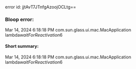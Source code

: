 error id: jjtAvT7JTnfgAzoojOCLtg==
### Bloop error:

Mar 14, 2024 6:18:18 PM com.sun.glass.ui.mac.MacApplication lambda$waitForReactivation$6
#### Short summary: 

Mar 14, 2024 6:18:18 PM com.sun.glass.ui.mac.MacApplication lambda$waitForReactivation$6